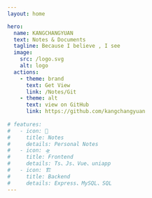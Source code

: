 ```yaml
---
layout: home

hero:
  name: KANGCHANGYUAN
  text: Notes & Documents
  tagline: Because I believe , I see
  image:
    src: /logo.svg
    alt: logo
  actions:
    - theme: brand
      text: Get View
      link: /Notes/Git
    - theme: alt
      text: view on GitHub
      link: https://github.com/kangchangyuan
      
# features:
#   - icon: 📓
#     title: Notes
#     details: Personal Notes
#   - icon: 🛸
#     title: Frontend
#     details: Ts、Js、Vue、uniapp
#   - icon: 🏗️
#     title: Backend
#     details: Express、MySQL、SQL
---
```

